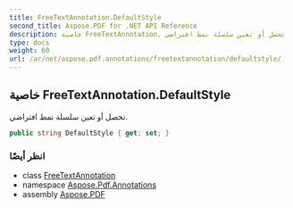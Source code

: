 ```yaml
---
title: FreeTextAnnotation.DefaultStyle
second_title: Aspose.PDF for .NET API Reference
description: خاصية FreeTextAnnotation. تحصل أو تعين سلسلة نمط افتراضي
type: docs
weight: 60
url: /ar/net/aspose.pdf.annotations/freetextannotation/defaultstyle/
---
```

## خاصية FreeTextAnnotation.DefaultStyle

تحصل أو تعين سلسلة نمط افتراضي.

```csharp
public string DefaultStyle { get; set; }
```

### انظر أيضًا

* class [FreeTextAnnotation](../)
* namespace [Aspose.Pdf.Annotations](../../../aspose.pdf.annotations/)
* assembly [Aspose.PDF](../../../)